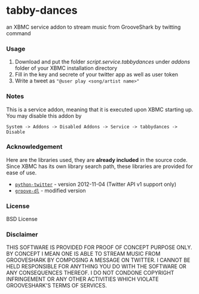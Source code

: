 tabby-dances
============

an XBMC service addon to stream music from GrooveShark by twitting command

### Usage
1. Download and put the folder *script.service.tabbydances* under *addons* folder of your XBMC installation directory
2. Fill in the key and secrete of your twitter app as well as user token
3. Write a tweet as `"@user play <song/artist name>"`

### Notes
This is a service addon, meaning that it is executed upon XBMC starting up. You may disable this addon by

`System -> Addons -> Disabled Addons -> Service -> tabbydances -> Disable`


### Acknowledgement
Here are the libraries used, they are **already included** in the source code.
Since XBMC has its own library search path, these libraries are provided for ease of use.

- [`python-twitter`](https://github.com/bear/python-twitter) - version 2012-11-04 (Twitter API v1 support only)
- [`groove-dl`](https://github.com/jacktheripper51/groove-dl) - modified version


### License
BSD License


### Disclaimer
THIS SOFTWARE IS PROVIDED FOR PROOF OF CONCEPT PURPOSE ONLY. BY CONCEPT I MEAN ONE IS ABLE TO STREAM MUSIC FROM 
GROOVESHARK BY COMPOSING A MESSAGE ON TWITTER. I CANNOT BE HELD RESPONSIBLE FOR ANYTHING YOU DO WITH THE SOFTWARE
OR ANY CONSEQUENCES THEREOF. I DO NOT CONDONE COPYRIGHT INFRINGEMENT OR ANY OTHER ACTIVITIES WHICH VIOLATE
GROOVESHARK'S TERMS OF SERVICES.
